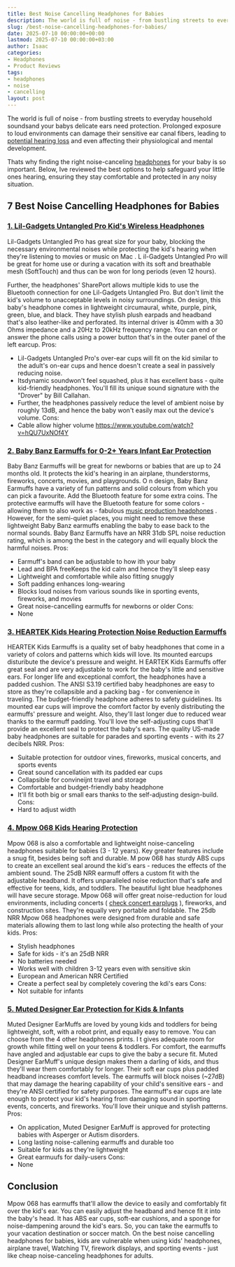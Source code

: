 ```yaml
---
title: Best Noise Cancelling Headphones for Babies
description: The world is full of noise - from bustling streets to everyday household soundsand your babys delicate ears need protection.
slug: /best-noise-cancelling-headphones-for-babies/
date: 2025-07-10 00:00:00+00:00
lastmod: 2025-07-10 00:00:00+03:00
author: Isaac
categories:
- Headphones
- Product Reviews
tags:
- headphones
- noise
- cancelling
layout: post
---
```

The world is full of noise - from bustling streets to everyday household soundsand your babys delicate ears need protection. Prolonged exposure to loud environments can damage their sensitive ear canal fibers, leading to
[potential hearing loss](https://www.parents.com/baby/health/ears/how-to-protect-babys-hearing/)
and even affecting their physiological and mental development.

Thats why finding the right noise-canceling [headphones](https://pestpolicy.com/best-noise-cancelling-headphones/) for your baby is so important. Below, Ive reviewed the best options to help safeguard your little ones hearing, ensuring they stay comfortable and protected in any noisy situation.
## 7 Best Noise Cancelling Headphones for Babies
### [1. Lil-Gadgets Untangled Pro Kid's Wireless Headphones](https://www.amazon.com/dp/B00NWYGZO6/?tag=p-policy-20)
Lil-Gadgets Untangled Pro has great size for your baby, blocking the necessary environmental noises while protecting the kid's hearing when they're listening to movies or
music on Mac
.
L
il-Gadgets Untangled Pro will be great for home use or during a vacation with its soft and breathable mesh (SoftTouch) and thus can be won for long periods (even 12 hours).

Further, the headphones' SharePort allows multiple kids to use the Bluetooth connection for one Lil-Gadgets Untangled Pro. But don't limit the kid's volume to unacceptable levels in noisy surroundings.
On design, this baby's headphone comes in lightweight circumaural, white, purple, pink, green, blue, and black. They have stylish plush earpads and headband that's also leather-like and perforated.
Its internal driver is 40mm with a 30 Ohms impedance and a 20Hz to 20kHz frequency range. You can end or answer the phone calls using a power button that's in the outer panel of the left earcup.
Pros:
- Lil-Gadgets Untangled Pro's over-ear cups will fit on the kid similar to the adult's on-ear cups and hence doesn't create a seal in passively reducing noise.
- Itsdynamic soundwon't feel squashed, plus it has excellent bass - quite kid-friendly headphones. You'll fill its unique sound signature with the "Drover" by Bill Callahan.
- Further, the headphones passively reduce the level of ambient noise by roughly 13dB, and hence the baby won't easily max out the device's volume.
Cons:
- Cable allow higher volume
https://www.youtube.com/watch?v=hQU7UxNOf4Y
### [2. Baby Banz Earmuffs for 0-2+ Years Infant Ear Protection](https://www.amazon.com/dp/B01ANXM29K/?tag=p-policy-20)
Baby Banz Earmuffs will be great for newborns or babies that are up to 24 months old. It protects the kid's hearing in an airplane, thunderstorms, fireworks, concerts, movies, and playgrounds.
O
n design, Baby Banz Earmuffs have a variety of fun patterns and solid colours from which you can pick a favourite. Add the Bluetooth feature for some extra coins.
The protective earmuffs will have the Bluetooth feature for some colors - allowing them to also work as - fabulous
[music production headphones](https://pestpolicy.com/best-headphones-for-music-production/)
.
However, for the semi-quiet places, you might need to remove these lightweight Baby Banz earmuffs enabling the baby to ease back to the normal sounds.
Baby Banz Earmuffs have an NRR 31db SPL noise reduction rating, which is among the best in the category and will equally block the harmful noises.
Pros:
- Earmuff's band can be adjustable to how ith your baby
- Lead and BPA freeKeeps the kid calm and hence they'll sleep easy
- Lightweight and comfortable while also fitting snuggly
- Soft padding enhances long-wearing
- Blocks loud noises from various sounds like in sporting events, fireworks, and movies
- Great noise-cancelling earmuffs for newborns or older
Cons:
- None
### [3. HEARTEK Kids Hearing Protection Noise Reduction Earmuffs](https://www.amazon.com/dp/B01H1TVKS8/?tag=p-policy-20)
HEARTEK Kids Earmuffs is a quality set of baby headphones that come in a variety of colors and patterns which kids will love. Its mounted earcups disturibute the device's pressure and weight.
H
EARTEK Kids Earmuffs offer great seal and are very adjustable to work for the baby's little and sensitive ears. For longer life and exceptional comfort, the headphones have a padded cushion.
The ANSI S3.19 certified baby headphones are easy to store as they're collapsible and a packing bag - for convenience in traveling. The budget-friendly headphone adheres to safety guidelines.
Its mounted ear cups will improve the comfort factor by evenly distributing the earmuffs' pressure and weight. Also, they'll last longer due to reduced wear thanks to the earmuff padding.
You'll love the self-adjusting cups that'll provide an excellent seal to protect the baby's ears. The quality US-made baby headphones are suitable for parades and sporting events - with its 27 decibels NRR.
Pros:
- Suitable protection for outdoor vines, fireworks, musical concerts, and sports events
- Great sound cancellation with its padded ear cups
- Collapsible for convineijnt travel and storage
- Comfortable and budget-friendly baby headphone
- It'll fit both big or small ears thanks to the self-adjusting design-build.
Cons:
- Hard to adjust width
### [4. Mpow 068 Kids Hearing Protection](https://www.amazon.com/dp/B07216RSSL/?tag=p-policy-20)
Mpow 068 is also a comfortable and lightweight noise-canceling headphones suitable for babies (3 - 12 years). Key greater features include a snug fit, besides being soft and durable.
M
pow 068 has sturdy ABS cups to create an excellent seal around the kid's ears - reduces the effects of the ambient sound. The 25dB NRR earmuff offers a custom fit with the adjustable headband.
It offers unparalleled noise reduction that's safe and effective for teens, kids, and toddlers. The beautiful light blue headphones will have secure storage.
Mpow 068 will offer great noise-reduction for loud environments, including concerts (
[check concert earplugs](https://pestpolicy.com/best-earplugs-for-concerts/)
), fireworks, and construction sites. They're equally very portable and foldable.
The 25db NRR Mpow 068 headphones were designed from durable and safe materials allowing them to last long while also protecting the health of your kids.
Pros:
- Stylish headphones
- Safe for kids - it's an 25dB NRR
- No batteries needed
- Works well with children 3-12 years even with sensitive skin
- European and American NRR Certified
- Create a perfect seal by completely covering the kdi's ears
Cons:
- Not suitable for infants
### [5. Muted Designer Ear Protection for Kids & Infants](https://www.amazon.com/dp/B01N2TAQBJ/?tag=p-policy-20)
Muted Designer
EarMuffs are loved by young kids and toddlers for being lightweight, soft, with a robot print, and equally easy to remove. You can choose from the 4 other headphones prints.
I
t gives adequate room for growth while fitting well on your teens & toddlers. For comfort, the earmuffs have angled and adjustable ear cups to give the baby a secure fit.
Muted Designer EarMuff's
unique design makes them a darling of kids, and thus they'll wear them comfortably for longer. Their soft ear cups plus padded headband increases comfort levels.
The earmuffs will block noises (~27dB) that may damage the hearing capability of your child's sensitive ears - and they're ANSI certified for safety purposes.
The earmuff's ear cups are late enough to protect your kid's hearing from damaging sound in sporting events, concerts, and fireworks. You'll love their unique and stylish patterns.
Pros:
- On application, Muted Designer EarMuff is approved for protecting babies with Asperger or Autism disorders.
- Long lasting noise-callening earmuffs and durable too
- Suitable for kids as they're lightweight
- Great earmuufs for daily-users
Cons:
- None
## Conclusion
Mpow 068 has earmuffs that'll allow the device to easily and comfortably fit over the kid's ear. You can easily adjust the headband and hence fit it into the baby's head.
It has ABS ear cups, soft-ear cushions, and a sponge for noise-dampening around the kid's ears. So, you can take the earmuffs to your vacation destination or soccer match.
On the best noise cancelling headphones for babies, kids are vulnerable when using kids' headphones, airplane travel, Watching TV, firework displays, and sporting events - just like cheap noise-canceling headphones for adults.